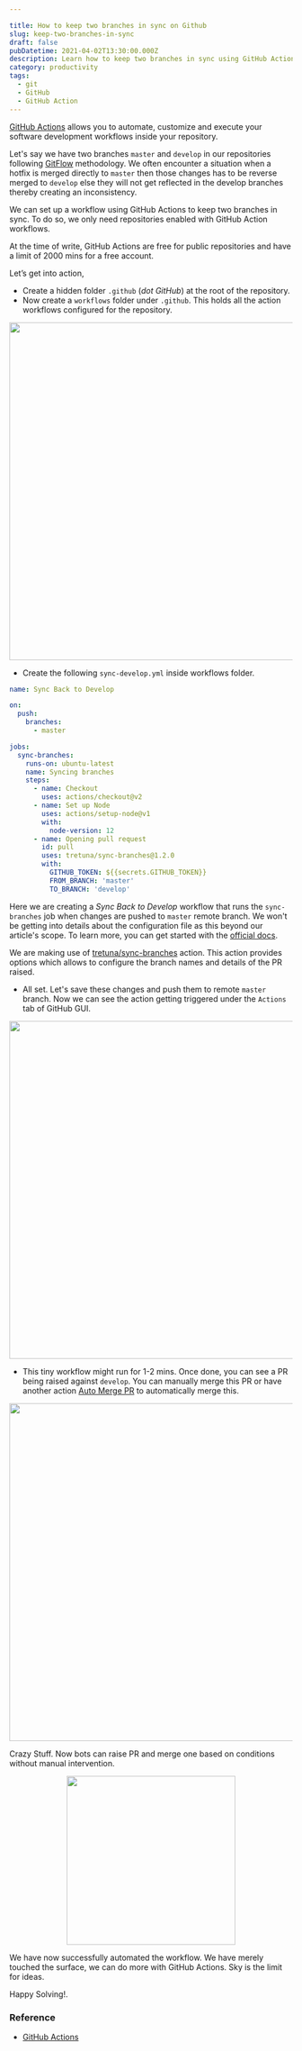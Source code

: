 ```yaml
---

title: How to keep two branches in sync on Github
slug: keep-two-branches-in-sync
draft: false
pubDatetime: 2021-04-02T13:30:00.000Z
description: Learn how to keep two branches in sync using GitHub Action
category: productivity
tags:
  - git
  - GitHub
  - GitHub Action
---
```

[GitHub Actions](https://github.com/features/actions) allows you to automate, customize and execute your software development workflows inside your repository. 

Let's say we have two branches `master` and `develop` in our repositories following [GitFlow](https://www.atlassian.com/git/tutorials/comparing-workflows/gitflow-workflow) methodology. We often encounter a situation when a hotfix is merged directly to `master` then those changes has to be reverse merged to `develop` else they will not get reflected in the develop branches thereby creating an inconsistency.

We can set up a workflow using GitHub Actions to keep two branches in sync. To do so, we only need repositories enabled with GitHub Action workflows.

At the time of write, GitHub Actions are free for public repositories and have a limit of 2000 mins for a free account.

Let’s get into action,
* Create a hidden folder `.github` (*dot GitHub*) at the root of the repository. 
* Now create a `workflows` folder under `.github`. This holds all the action workflows configured for the repository.

<div style="text-align:center">
  <img src="https://i.imgur.com/Ri53Des.png" width="600" />
</div>

* Create the following `sync-develop.yml` inside workflows folder.

```yaml
name: Sync Back to Develop

on:
  push:
    branches:
      - master

jobs:
  sync-branches:
    runs-on: ubuntu-latest
    name: Syncing branches
    steps:
      - name: Checkout
        uses: actions/checkout@v2
      - name: Set up Node
        uses: actions/setup-node@v1
        with:
          node-version: 12
      - name: Opening pull request
        id: pull
        uses: tretuna/sync-branches@1.2.0
        with:
          GITHUB_TOKEN: ${{secrets.GITHUB_TOKEN}}
          FROM_BRANCH: 'master'
          TO_BRANCH: 'develop'
```

Here we are creating a *Sync Back to Develop* workflow that runs the `sync-branches` job when changes are pushed to `master` remote branch. We won't be getting into details about the configuration file as this beyond our article's scope. To learn more, you can get started with the [official docs](https://docs.github.com/en/actions).

We are making use of [tretuna/sync-branches](https://github.com/marketplace/actions/sync-branches) action. This action provides options which allows to configure the branch names and details of the PR raised.

 * All set. Let's save these changes and push them to remote `master` branch. Now we can see the action getting triggered under the `Actions` tab of GitHub GUI.

<div style="text-align:center">
  <img src="https://i.imgur.com/q7LAtmH.png" width="600" />
</div>


* This tiny workflow might run for 1-2 mins. Once done, you can see a PR being raised against `develop`. You can manually merge this PR or have another action [Auto Merge PR](https://github.com/pascalgn/automerge-action) to automatically merge this.

<div style="text-align:center">
  <img src="https://i.imgur.com/xDytrBp.png" width="600" />
</div>

Crazy Stuff. Now bots can raise PR and merge one based on conditions without manual intervention. 

<div style="text-align:center">
<img src="https://media.giphy.com/media/eaECZB7V6GACc/giphy.gif"  width="300" />
</div>

We have now successfully automated the workflow. We have merely touched the surface, we can do more with GitHub Actions. Sky is the limit for ideas.

Happy Solving!.

### Reference
* [GitHub Actions](https://docs.github.com/en/actions)